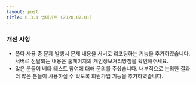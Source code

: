 ```yaml
---
layout: post
title: 0.3.1 업데이트 (2020.07.01)
---
```

### 개선 사항
* 풀다 사용 중 문제 발생시 문제 내용을 서버로 리포팅하는 기능을 추가하였습니다. 서버로 전달되는 내용은 홈페이지의 개인정보처리방침을 확인해주세요.
* 많은 분들이 베타 테스트 참여에 대해 문의를 주셨습니다. 내부적으로 논의한 결과 더 많은 분들이 사용하실 수 있도록 회원가입 기능을 추가하였습니다.
